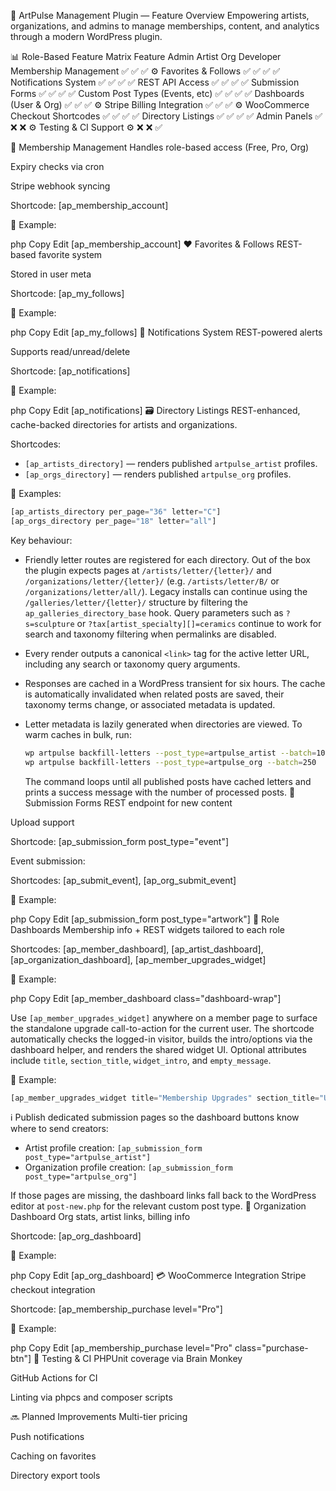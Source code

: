 🎨 ArtPulse Management Plugin — Feature Overview
Empowering artists, organizations, and admins to manage memberships, content, and analytics through a modern WordPress plugin.

📊 Role-Based Feature Matrix
Feature	Admin	Artist	Org	Developer
Membership Management	✅	✅	✅	⚙️
Favorites & Follows	✅	✅	✅	✅
Notifications System	✅	✅	✅	✅
REST API Access	✅	✅	✅	✅
Submission Forms	✅	✅	✅	✅
Custom Post Types (Events, etc)	✅	✅	✅	✅
Dashboards (User & Org)	✅	✅	✅	⚙️
Stripe Billing Integration	✅	✅	✅	⚙️
WooCommerce Checkout Shortcodes	✅	✅	✅	✅
Directory Listings	✅	✅	✅	✅
Admin Panels	✅	❌	❌	⚙️
Testing & CI Support	⚙️	❌	❌	✅

🔐 Membership Management
Handles role-based access (Free, Pro, Org)

Expiry checks via cron

Stripe webhook syncing

Shortcode: [ap_membership_account]

📘 Example:

php
Copy
Edit
[ap_membership_account]
❤️ Favorites & Follows
REST-based favorite system

Stored in user meta

Shortcode: [ap_my_follows]

📘 Example:

php
Copy
Edit
[ap_my_follows]
🔔 Notifications System
REST-powered alerts

Supports read/unread/delete

Shortcode: [ap_notifications]

📘 Example:

php
Copy
Edit
[ap_notifications]
🗃️ Directory Listings
REST-enhanced, cache-backed directories for artists and organizations.

Shortcodes:

- `[ap_artists_directory]` — renders published `artpulse_artist` profiles.
- `[ap_orgs_directory]` — renders published `artpulse_org` profiles.

📘 Examples:

```php
[ap_artists_directory per_page="36" letter="C"]
[ap_orgs_directory per_page="18" letter="all"]
```

Key behaviour:

- Friendly letter routes are registered for each directory. Out of the box the
  plugin expects pages at `/artists/letter/{letter}/` and `/organizations/letter/{letter}/`
  (e.g. `/artists/letter/B/` or `/organizations/letter/all/`). Legacy installs can
  continue using the `/galleries/letter/{letter}/` structure by filtering the
  `ap_galleries_directory_base` hook. Query parameters such as
  `?s=sculpture` or `?tax[artist_specialty][]=ceramics` continue to work for search and
  taxonomy filtering when permalinks are disabled.
- Every render outputs a canonical `<link>` tag for the active letter URL,
  including any search or taxonomy query arguments.
- Responses are cached in a WordPress transient for six hours. The cache is
  automatically invalidated when related posts are saved, their taxonomy terms
  change, or associated metadata is updated.
- Letter metadata is lazily generated when directories are viewed. To warm
  caches in bulk, run:

  ```bash
  wp artpulse backfill-letters --post_type=artpulse_artist --batch=100
  wp artpulse backfill-letters --post_type=artpulse_org --batch=250
  ```

  The command loops until all published posts have cached letters and prints a
  success message with the number of processed posts.
📝 Submission Forms
REST endpoint for new content

Upload support

Shortcode: [ap_submission_form post_type="event"]

Event submission:

Shortcodes: [ap_submit_event], [ap_org_submit_event]

📘 Example:

php
Copy
Edit
[ap_submission_form post_type="artwork"]
👤 Role Dashboards
Membership info + REST widgets tailored to each role

Shortcodes: [ap_member_dashboard], [ap_artist_dashboard], [ap_organization_dashboard], [ap_member_upgrades_widget]

📘 Example:

php
Copy
Edit
[ap_member_dashboard class="dashboard-wrap"]

Use `[ap_member_upgrades_widget]` anywhere on a member page to surface the standalone upgrade call-to-action for the current user. The shortcode automatically checks the logged-in visitor, builds the intro/options via the dashboard helper, and renders the shared widget UI. Optional attributes include `title`, `section_title`, `widget_intro`, and `empty_message`.

📘 Example:

```php
[ap_member_upgrades_widget title="Membership Upgrades" section_title="Upgrade Your Access"]
```
ℹ️ Publish dedicated submission pages so the dashboard buttons know where to send creators:

- Artist profile creation: `[ap_submission_form post_type="artpulse_artist"]`
- Organization profile creation: `[ap_submission_form post_type="artpulse_org"]`

If those pages are missing, the dashboard links fall back to the WordPress editor at `post-new.php` for the relevant custom post type.
🏢 Organization Dashboard
Org stats, artist links, billing info

Shortcode: [ap_org_dashboard]

📘 Example:

php
Copy
Edit
[ap_org_dashboard]
💳 WooCommerce Integration
Stripe checkout integration

Shortcode: [ap_membership_purchase level="Pro"]

📘 Example:

php
Copy
Edit
[ap_membership_purchase level="Pro" class="purchase-btn"]
🧪 Testing & CI
PHPUnit coverage via Brain Monkey

GitHub Actions for CI

Linting via phpcs and composer scripts

🔜 Planned Improvements
Multi-tier pricing

Push notifications

Caching on favorites

Directory export tools
